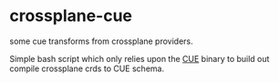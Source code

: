 # crossplane-cue
some cue transforms from crossplane providers.

Simple bash script which only relies upon the [CUE](https://cuelang.org) binary to build out compile crossplane crds to CUE schema.

